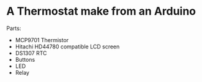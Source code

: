 # A Thermostat make from an Arduino

Parts:

- MCP9701 Thermistor
- Hitachi HD44780 compatible LCD screen
- DS1307 RTC
- Buttons
- LED
- Relay
